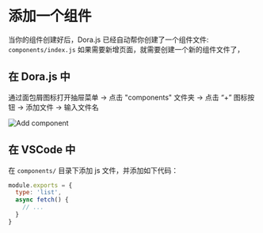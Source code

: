 # 添加一个组件

当你的组件创建好后，Dora.js 已经自动帮你创建了一个组件文件: `components/index.js`
如果需要新增页面，就需要创建一个新的组件文件了，

## 在 Dora.js 中

通过面包屑图标打开抽屉菜单 -> 点击 "components" 文件夹 -> 点击 “+” 图标按钮 -> 添加文件 -> 输入文件名

![Add component](../_media/add_component.gif ':size=400')

## 在 VSCode 中

在 `components/` 目录下添加 js 文件，并添加如下代码：

```javascript
module.exports = {
  type: 'list',
  async fetch() {
    // ...
  }
}
```